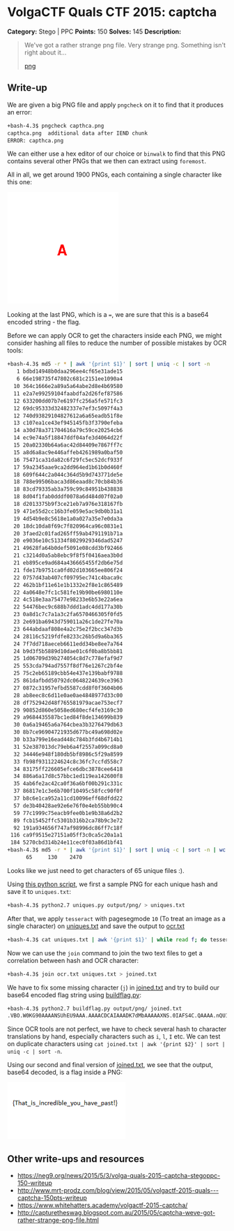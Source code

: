 # VolgaCTF Quals CTF 2015: captcha

**Category:** Stego | PPC
**Points:** 150
**Solves:** 145
**Description:**

> We've got a rather strange png file. Very strange png. Something isn't right about it...
> 
> [png](http://files.2015.volgactf.ru/captcha/capthca.png)

## Write-up

We are given a big PNG file and apply `pngcheck` on it to find that it produces an error:

```bash
+bash-4.3$ pngcheck capthca.png 
capthca.png  additional data after IEND chunk
ERROR: capthca.png
```

We can either use a hex editor of our choice or `binwalk` to find that this PNG contains several other PNGs that we then can extract using `foremost`.

All in all, we get around 1900 PNGs, each containing a single character like this one:

![](00000045.png)

Looking at the last PNG, which is a `=`, we are sure that this is a base64 encoded string - the flag.

Before we can apply OCR to get the characters inside each PNG, we might consider hashing all files to reduce the number of possible mistakes by OCR tools:


```bash
+bash-4.3$ md5 -r * | awk '{print $1}' | sort | uniq -c | sort -n
   1 bdbd14948b0daa296ee4cf65e31ade15
   6 66e198735f47802c681c2151ee1090a4
  10 364c1666e2a89a5a64abe2d8e4b69580
  11 e2a7e99259104faabdfa2d26fef87586
  12 633200dd07b7e6197fc256a5fe571fc3
  12 69dc95333d32482337e7ef3c5097f4a3
  12 740d93829104827612a6a65eadb51f8e
  13 c107ea1ce43ef945145fb3f3790efeba
  14 a30d78a371704616a79c59ce20254cb6
  14 ec9e74a5f18847ddf04afe3d4064d22f
  15 20a02330b64a6ac42d84409e7867ff7c
  15 a8d6a8ac9e446affeb4261989a0baf50
  16 75471ca31da82c6f29fc5ec52dcf933f
  17 59a2345aae9ca2dd964ed1b61b0d460f
  18 609f644c2a044c364d5b9d743771de5e
  18 788e99506baca3d86eaad8c70cb84b36
  18 83cd79335ab3a759c99c84951b438838
  18 8d04f1fab0dddf0078a6d484d07f02a0
  18 d2013375b9f3ce21eb7a976e318167fb
  19 471e55d2cc16b3fe059e5ac9db0b31a1
  19 4d54b9e8c5618e1a0a027a35e7e0da3a
  20 18dc10da8f69c7f820964ca96c0831e1
  20 3faed2c01fad265ff59ab4791191b71a
  20 e9036e10c51334f8029929346dad5247
  21 49628fa64b0def5091e08cdd3bf92466
  21 c3214d0a5ab8ebc9f8f5f0416aea3b0d
  21 eb895ce9ad684a436665455f2db6e75d
  21 fde17b9751ca0fd02d103665ee806f24
  22 0757d43ab407cf09795ec741c4baca9c
  22 462b1bf11e61e1b1332e2f8e1c865489
  22 4a0648e7fc1c581fe19b90be6980110e
  22 4c518e3aa75477e98233e6b53e22a6ea
  22 54476bec9c688b7ddd1adc4dd177a30b
  23 0a8d1c7c7a1a3c2fa6570466305f0fd5
  23 2e691ba6943d759011a26c1de27fe70a
  23 644abdaaf808e4a2c75e2f2bcc347d3b
  24 28116c5219fdfe8233c26b5d9a6ba365
  24 7f7dd718aeceb6611edd34be8ee7a764
  24 b9d3f5b5889d10dae01c6f0ba8b5bb81
  25 1d06709d39b274054c8d7c778efaf9d7
  25 553cda794ad7557f8df76e1267c2bf4e
  25 75c2eb65189cbb54e437e139babf9788
  25 861dafbdd50792dc0648224639ce3963
  27 0872c31957efbd5587cdd8f0f3604b06
  28 ab8eec8c6d11e0ae0ae4848977d33c00
  28 df752942d48f765581979acae753ecf7
  29 90852d860e5058ed680ecf4fe3169c30
  29 a9684435587bc1ed84f8de134699b839
  30 0a6a19465a6a764cbea3b3276479db63
  30 8b7ce96904721935d677bc49a698d02e
  30 b33a799e16ead448c784b3fd4b6714b1
  31 52e387013dc79eb6a4f2557a099cd8a0
  32 34446e948f180db5bf8986c5f29a8599
  33 fb98f9311224624c8c36fc7ccfd558c7
  34 83175ff226605efce6dbc3878cee6418
  34 886a6a17d8c57bbc1ed119ea142600f8
  35 4ab6fe2ac42ca0f36a6bf00b291c331c
  37 86817e1c3e6b700f10495c58fcc90f0f
  37 b8c6e1ca952a11cd10096eff68dfdd22
  57 de3b40428ae92e6e76f0e4eb55bb90c4
  59 77c1999c75eacb9fee0b1e9b38a6d2b2
  89 fcb15452ffc5301b316b2ca78b9c3e72
  92 191a934656f747af98996dc86ff7c18f
 116 ca9f9515e27151a05ff3c0ca5c20a1a1
 184 5270cbd314b24e11cec0f03a86d1bf41
+bash-4.3$ md5 -r * | awk '{print $1}' | sort | uniq -c | sort -n | wc
      65     130    2470
```

Looks like we just need to get characters of 65 unique files :).

Using [this python script](./uniques.py), we first a sample PNG for each unique hash and save it to `uniques.txt`:

```bash
+bash-4.3$ python2.7 uniques.py output/png/ > uniques.txt
```

After that, we apply `tesseract` with pagesegmode `10` (To treat an image as a single character) on [uniques.txt](./uniques.txt) and save the output to [ocr.txt](./ocr.txt)

```bash
+bash-4.3$ cat uniques.txt | awk '{print $1}' | while read f; do tesseract "output/png/$f" txt -psm 10; echo -n "$f " && cat txt.txt; done 2>1 | grep 'png' > ocr.txt
```

Now we can use the `join` command to join the two text files to get a correlation between hash and OCR character:

```bash
+bash-4.3$ join ocr.txt uniques.txt > joined.txt
```

We have to fix some missing character (`j`) in [joined.txt](./joined.txt) and try to build our base64 encoded flag string using [buildflag.py](./buildflag.py):

```bash
+bash-4.3$ python2.7 buildflag.py output/png/ joined.txt 
.VBO.W0KG90AAAANSUhEU9AAA.AAAACDCAIAAADK7dMbAAAAAXNS.0IAFS4C.QAAAA.nQU1BAACXjWV8YQUAAAAJCEhZCWAADSMAAA7DACdVqGQAAAUfSU.BVHhe7dhtYt0WEEV.1SWCWA+FYTNdTOq.hTSjD.NHEmjSe37Z8k9.GV.T.PQBYBmBAQQEBhAQGEBAYAAB9QEEBAYQEBhAQGAAAYEBBAQGEBAYQEB9AAGBAQQEBhAQGEBAYAAB9QEEBAYQEBhAQGAAAYEBBAQGEBAYQEB9AAGBAQQEBhAQGEBAYAAB9QEEBAYQEBhAQGAAAYEBBAQGEBAYQEB9AAGBAQQEBhAQGEBAYAAB9QEEQmD+XM+n0+I8/ZPVB.ZkCSS3/53b5TQ4/fSdjMVf7Zd..Ok7mW.j7/VZb3W.MOU.P.Z.Iq.Vetf+2JKnJZ.IJSDVO30nBOb7NV+ALZj.emAGn283JDe0.qVPjF3U.YIPITDVNVXCUt+JVUB0PVIWP8T4MATmdYZfVDCGPV37Zdjf5WbD5be0O3t0t8/XIW++OmGjSVVm7.jIJq71I0U3SVP1t9/VIX3/S.0+X..1S5V.XC1mSV.ITXTt28X8O1XkbVDfNLUOTBSeFt804.YfNjOZFW+FFG5qSU3GVn1ZLdVq3FPW87CVY8UBGe1VX0.2N507tKf5MkZ2S70VXmqZFeTf59NU/.PefD/P0P.7ZkKN.8GPhVmZfdSJV.Zf+/UnbG.PKOVhkdTNfmPj.+GW.0..57.+2VqSU5dZ.K.MZ0VN3WS7HGW.WbE/3Db../0C1VP9mm3VUU3D8Wbd+CMUHSCV2eW0IZE3CdLb+NXHVtq.7Wm.bCbdPOm+7km.mq0/5S.US7dIUU5jA21Zb.I+1IG7dGPJ00nCNUNd3.PW0K/YTXtS/LCXQ8S/YUZH.Mb.Sf1je+LCOX.tOhDL7C.SMUCmTn0bdXBHm+YTe.FMdbfUMU7FntSF2fPZN.OdVIV0ZdT72EBb1PVXN33eX/+9m.YVOdW1bUP3nWV.1WVG4jbbSH3SO3ZWd/WNk2/q43TmMU.b7k84NC.Z0QendXMPeUSX..UO.7PXN2m.F.3I210ZW//IPtStHIt2.7GBtqW3qXed57VSCF5XE8PjFW7UPkV3.8mmhXWY.X8eb.UQ2UPJ9Wmb.Yb.SCVjCGWbLV3bZCIJBntVXU8VCBMnVXXNPCtmW1DjWFnUIJWU0mbfWDWPG.X/XK.7HfPA/C515jf.JX3VZM3U.jI5.JjWCe.+UZ.fLm.eeqJU37+IW00Zq8mjVhEKmjbSVmhq5CWBVY3V0V8mIVOVB4fnqCVZVXU4VTQt1PFQUIS0j4XH.TUBUT+SW7N/7Ff.8h.Um/P5Xj0m.X/YUW.F7.Dhe1PGQ5MTSSKeJC/TfI.bQTPS.fZNS5.1.fGm7qCbUnSP..3HX8d.PPSPWOCd7NMPSfjJVUCFVOCI9XnNkbDqV+XINWYm7db8qP.K8.dS.fCAT0/8XX2f.5N5eCtLO.j0BYFJU3/..VSEB9CBAQQEBhAQGEBAYAAB9QEEBAYQEBhAQGAAAYEBBAQGEBAYQEB9AAGBAQQEBhAQGEBAYAAB9QEEBAYQEBhAQGAAAYEBBAQGEBAYQEB9AAGBAQQEBhAQGEBAYAAB9QEEBAYQEBhAQGAAAYEBBAQGEBAYQEB9AAGBAQQEBhAQGEBAYAAB9QEEBAYQEBhAQGAAAYEBBAQGEBAYQEB9AAGBAQQEBhAQGEBAYAAB9QEEBAYQEBhAQGAAAYEBBAQGEBAYQEB9AAGBAQQEBhAQGEBAYAAB9QEEBAYQEBhAQGAAAYEBBAQGEBAYQEB9AAGBAQQEBIj28fEX4WPZ1G.2Y.CAAAAASUVO.K5CYII_
```

Since OCR tools are not perfect, we have to check several hash to character translations by hand, especially characters such as `i`, `l`, `I` etc.
We can test on duplicate characters using `cat joined.txt | awk '{print $2}' | sort | uniq -c | sort -n`.

Using our second and final version of [joined.txt](./joined_final.txt), we see that the output, base64 decoded, is a flag inside a PNG:

![](./flag.png)
## Other write-ups and resources

* <https://neg9.org/news/2015/5/3/volga-quals-2015-captcha-stegoppc-150-writeup>
* <http://www.mrt-prodz.com/blog/view/2015/05/volgactf-2015-quals---captcha-150pts-writeup>
* <https://www.whitehatters.academy/volgactf-2015-captcha/>
* <http://capturetheswag.blogspot.com.au/2015/05/captcha-weve-got-rather-strange-png-file.html>
